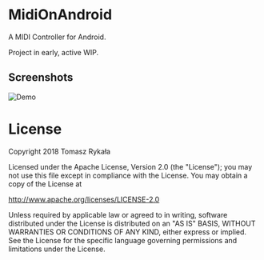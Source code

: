 # MidiOnAndroid

A MIDI Controller for Android.

Project in early, active WIP.

## Screenshots

![Demo][demo-gif]

# License

Copyright 2018 Tomasz Rykała

Licensed under the Apache License, Version 2.0 (the "License");
you may not use this file except in compliance with the License.
You may obtain a copy of the License at

   http://www.apache.org/licenses/LICENSE-2.0

Unless required by applicable law or agreed to in writing, software
distributed under the License is distributed on an "AS IS" BASIS,
WITHOUT WARRANTIES OR CONDITIONS OF ANY KIND, either express or implied.
See the License for the specific language governing permissions and
limitations under the License.

[demo-gif]: demo.gif